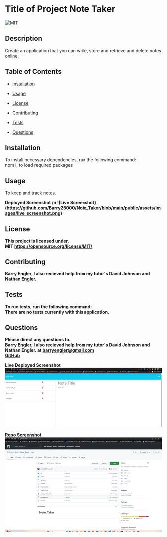 # Title of Project Note Taker

![MIT](https://img.shields.io/badge/license-MIT-green)

## Description

Create an application that you can write, store and retrieve and delete notes online.

## Table of Contents

- [Installation](#installation)

- [Usage](#usage)

- [License](#license)

- [Contributing](#contributing)

- [Tests](#tests)

- [Questions](#questions)

## Installation

To install necessary dependencies, run the following command: <br>
npm i, to load required packages

## Usage

To keep and track notes.

<b>Deployed Screenshot<b> /n
![Live Screenshot}(https://github.com/Barry25000/Note_Taker/blob/main/public/assets/images/live_screenshot.png)

## License

This project is licensed under. <br>
MIT
https://opensource.org/license/MIT/

## Contributing

Barry Engler, I also recieved help from my tutor's David Johnson and Nathan Engler.

## Tests

To run tests, run the following command: <br>
There are no tests currently with this application.

## Questions

Please direct any questions to.<br>
Barry Engler, I also recieved help from my tutor's David Johnson and Nathan Engler. at barryengler@gmail.com <br>
[GitHub](https://github.com/Barry25000)


<b>Live Deployed Screenshot</b><br>
![Live Screenshot](https://github.com/Barry25000/Note_Taker/blob/main/public/assets/images/live_screenshot.png)

<b>Repo Screenshot<b><br>
![Repo Screenshot](https://github.com/Barry25000/Note_Taker/blob/main/public/assets/images/repo_screenshot.png)
